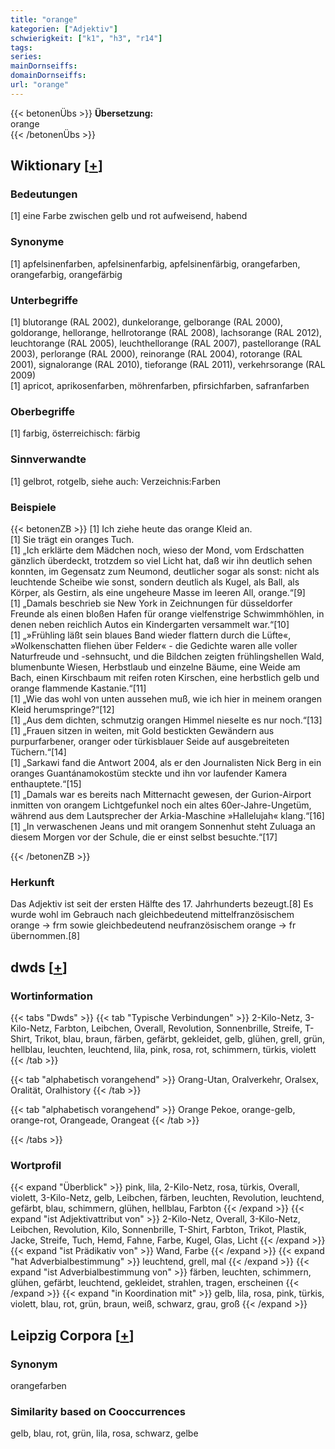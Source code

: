 ```yaml
---
title: "orange"
kategorien: ["Adjektiv"]
schwierigkeit: ["k1", "h3", "r14"]
tags:
series:
mainDornseiffs:
domainDornseiffs:
url: "orange"
---
```


{{< betonenÜbs >}}
**Übersetzung:**  
orange  
{{< /betonenÜbs >}}

## Wiktionary [[+](https://de.wiktionary.org/wiki/orange)]

### Bedeutungen
[1] eine Farbe zwischen gelb und rot aufweisend, habend  

### Synonyme
[1] apfelsinenfarben, apfelsinenfarbig, apfelsinenfärbig, orangefarben, orangefarbig, orangefärbig  

### Unterbegriffe
[1] blutorange (RAL 2002), dunkelorange, gelborange (RAL 2000), goldorange, hellorange, hellrotorange (RAL 2008), lachsorange  (RAL 2012), leuchtorange (RAL 2005), leuchthellorange (RAL 2007), pastellorange (RAL 2003), perlorange (RAL 2000), reinorange (RAL 2004), rotorange (RAL 2001), signalorange (RAL 2010), tieforange (RAL 2011), verkehrsorange (RAL 2009)  
[1] apricot, aprikosenfarben, möhrenfarben, pfirsichfarben, safranfarben  

### Oberbegriffe
[1] farbig, österreichisch: färbig  

### Sinnverwandte
[1] gelbrot, rotgelb, siehe auch: Verzeichnis:Farben  

### Beispiele
{{< betonenZB >}}
[1] Ich ziehe heute das orange Kleid an.  
[1] Sie trägt ein oranges Tuch.  
[1] „Ich erklärte dem Mädchen noch, wieso der Mond, vom Erdschatten gänzlich überdeckt, trotzdem so viel Licht hat, daß wir ihn deutlich sehen konnten, im Gegensatz zum Neumond, deutlicher sogar als sonst: nicht als leuchtende Scheibe wie sonst, sondern deutlich als Kugel, als Ball, als Körper, als Gestirn, als eine ungeheure Masse im leeren All, orange.“[9]  
[1] „Damals beschrieb sie New York in Zeichnungen für düsseldorfer Freunde als einen bloßen Hafen für orange vielfenstrige Schwimmhöhlen, in denen neben reichlich Autos ein Kindergarten versammelt war.“[10]  
[1] „»Frühling läßt sein blaues Band wieder flattern durch die Lüfte«, »Wolkenschatten fliehen über Felder« - die Gedichte waren alle voller Naturfreude und -sehnsucht, und die Bildchen zeigten frühlingshellen Wald, blumenbunte Wiesen, Herbstlaub und einzelne Bäume, eine Weide am Bach, einen Kirschbaum mit reifen roten Kirschen, eine herbstlich gelb und orange flammende Kastanie.“[11]  
[1] „Wie das wohl von unten aussehen muß, wie ich hier in meinem orangen Kleid herumspringe?“[12]  
[1] „Aus dem dichten, schmutzig orangen Himmel nieselte es nur noch.“[13]  
[1] „Frauen sitzen in weiten, mit Gold bestickten Gewändern aus purpurfarbener, oranger oder türkisblauer Seide auf ausgebreiteten Tüchern.“[14]  
[1] „Sarkawi fand die Antwort 2004, als er den Journalisten Nick Berg in ein oranges Guantánamokostüm steckte und ihn vor laufender Kamera enthauptete.“[15]  
[1] „Damals war es bereits nach Mitternacht gewesen, der Gurion-Airport inmitten von orangem Lichtgefunkel noch ein altes 60er-Jahre-Ungetüm, während aus dem Lautsprecher der Arkia-Maschine »Hallelujah« klang.“[16]  
[1] „In verwaschenen Jeans und mit orangem Sonnenhut steht Zuluaga an diesem Morgen vor der Schule, die er einst selbst besuchte.“[17]  

{{< /betonenZB >}}
### Herkunft
Das Adjektiv ist seit der ersten Hälfte des 17. Jahrhunderts bezeugt.[8] Es wurde wohl im Gebrauch nach gleichbedeutend mittelfranzösischem orange → frm sowie gleichbedeutend neufranzösischem orange → fr übernommen.[8]  



## dwds [[+](https://www.dwds.de/wb/orange)]

### Wortinformation
{{< tabs "Dwds" >}}
{{< tab "Typische Verbindungen" >}}
2-Kilo-Netz, 3-Kilo-Netz, Farbton, Leibchen, Overall, Revolution, Sonnenbrille, Streife, T-Shirt, Trikot, blau, braun, färben, gefärbt, gekleidet, gelb, glühen, grell, grün, hellblau, leuchten, leuchtend, lila, pink, rosa, rot, schimmern, türkis, violett
{{< /tab >}}

{{< tab "alphabetisch vorangehend" >}}
Orang-Utan, Oralverkehr, Oralsex, Oralität, Oralhistory
{{< /tab >}}

{{< tab "alphabetisch vorangehend" >}}
Orange Pekoe, orange-gelb, orange-rot, Orangeade, Orangeat
{{< /tab >}}

{{< /tabs >}}

### Wortprofil
{{< expand "Überblick" >}} pink, lila, 2-Kilo-Netz, rosa, türkis, Overall, violett, 3-Kilo-Netz, gelb, Leibchen, färben, leuchten, Revolution, leuchtend, gefärbt, blau, schimmern, glühen, hellblau, Farbton {{< /expand >}}
{{< expand "ist Adjektivattribut von" >}} 2-Kilo-Netz, Overall, 3-Kilo-Netz, Leibchen, Revolution, Kilo, Sonnenbrille, T-Shirt, Farbton, Trikot, Plastik, Jacke, Streife, Tuch, Hemd, Fahne, Farbe, Kugel, Glas, Licht {{< /expand >}}
{{< expand "ist Prädikativ von" >}} Wand, Farbe {{< /expand >}}
{{< expand "hat Adverbialbestimmung" >}} leuchtend, grell, mal {{< /expand >}}
{{< expand "ist Adverbialbestimmung von" >}} färben, leuchten, schimmern, glühen, gefärbt, leuchtend, gekleidet, strahlen, tragen, erscheinen {{< /expand >}}
{{< expand "in Koordination mit" >}} gelb, lila, rosa, pink, türkis, violett, blau, rot, grün, braun, weiß, schwarz, grau, groß {{< /expand >}}

## Leipzig Corpora [[+](https://corpora.uni-leipzig.de/en/res?word=orange&corpusId=deu_newscrawl-public_2018)]


### Synonym
orangefarben


### Similarity based on Cooccurrences
gelb, blau, rot, grün, lila, rosa, schwarz, gelbe

